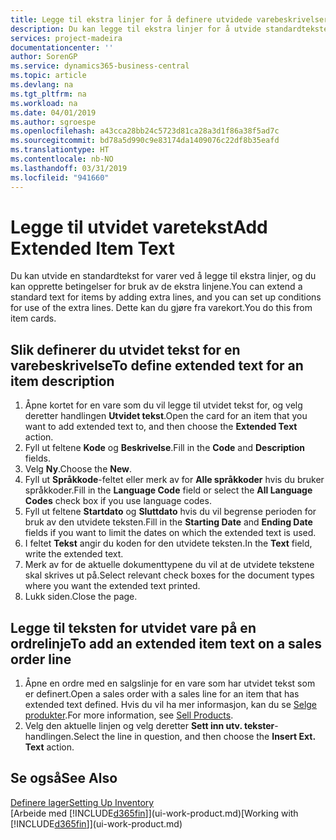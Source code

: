 ```yaml
---
title: Legge til ekstra linjer for å definere utvidede varebeskrivelser | Microsoft-dokumentasjon
description: Du kan legge til ekstra linjer for å utvide standardteksten som beskriver en vare.
services: project-madeira
documentationcenter: ''
author: SorenGP
ms.service: dynamics365-business-central
ms.topic: article
ms.devlang: na
ms.tgt_pltfrm: na
ms.workload: na
ms.date: 04/01/2019
ms.author: sgroespe
ms.openlocfilehash: a43cca28bb24c5723d81ca28a3d1f86a38f5ad7c
ms.sourcegitcommit: bd78a5d990c9e83174da1409076c22df8b35eafd
ms.translationtype: HT
ms.contentlocale: nb-NO
ms.lasthandoff: 03/31/2019
ms.locfileid: "941660"
---
```

# <a name="add-extended-item-text"></a><span data-ttu-id="a5f16-103">Legge til utvidet varetekst</span><span class="sxs-lookup"><span data-stu-id="a5f16-103">Add Extended Item Text</span></span>
<span data-ttu-id="a5f16-104">Du kan utvide en standardtekst for varer ved å legge til ekstra linjer, og du kan opprette betingelser for bruk av de ekstra linjene.</span><span class="sxs-lookup"><span data-stu-id="a5f16-104">You can extend a standard text for items by adding extra lines, and you can set up conditions for use of the extra lines.</span></span> <span data-ttu-id="a5f16-105">Dette kan du gjøre fra varekort.</span><span class="sxs-lookup"><span data-stu-id="a5f16-105">You do this from item cards.</span></span>

## <a name="to-define-extended-text-for-an-item-description"></a><span data-ttu-id="a5f16-106">Slik definerer du utvidet tekst for en varebeskrivelse</span><span class="sxs-lookup"><span data-stu-id="a5f16-106">To define extended text for an item description</span></span>
1. <span data-ttu-id="a5f16-107">Åpne kortet for en vare som du vil legge til utvidet tekst for, og velg deretter handlingen **Utvidet tekst**.</span><span class="sxs-lookup"><span data-stu-id="a5f16-107">Open the card for an item that you want to add extended text to, and then choose the **Extended Text** action.</span></span>
2. <span data-ttu-id="a5f16-108">Fyll ut feltene **Kode** og **Beskrivelse**.</span><span class="sxs-lookup"><span data-stu-id="a5f16-108">Fill in the **Code** and **Description** fields.</span></span>
3. <span data-ttu-id="a5f16-109">Velg **Ny**.</span><span class="sxs-lookup"><span data-stu-id="a5f16-109">Choose the **New**.</span></span>
4. <span data-ttu-id="a5f16-110">Fyll ut **Språkkode**-feltet eller merk av for **Alle språkkoder** hvis du bruker språkkoder.</span><span class="sxs-lookup"><span data-stu-id="a5f16-110">Fill in the **Language Code** field or select the **All Language Codes** check box if you use language codes.</span></span>
5. <span data-ttu-id="a5f16-111">Fyll ut feltene **Startdato** og **Sluttdato** hvis du vil begrense perioden for bruk av den utvidete teksten.</span><span class="sxs-lookup"><span data-stu-id="a5f16-111">Fill in the **Starting Date** and **Ending Date** fields if you want to limit the dates on which the extended text is used.</span></span>
6. <span data-ttu-id="a5f16-112">I feltet **Tekst** angir du koden for den utvidete teksten.</span><span class="sxs-lookup"><span data-stu-id="a5f16-112">In the **Text** field, write the extended text.</span></span>
7. <span data-ttu-id="a5f16-113">Merk av for de aktuelle dokumenttypene du vil at de utvidete tekstene skal skrives ut på.</span><span class="sxs-lookup"><span data-stu-id="a5f16-113">Select relevant check boxes for the document types where you want the extended text printed.</span></span>
8. <span data-ttu-id="a5f16-114">Lukk siden.</span><span class="sxs-lookup"><span data-stu-id="a5f16-114">Close the page.</span></span>

## <a name="to-add-an-extended-item-text-on-a-sales-order-line"></a><span data-ttu-id="a5f16-115">Legge til teksten for utvidet vare på en ordrelinje</span><span class="sxs-lookup"><span data-stu-id="a5f16-115">To add an extended item text on a sales order line</span></span>
1. <span data-ttu-id="a5f16-116">Åpne en ordre med en salgslinje for en vare som har utvidet tekst som er definert.</span><span class="sxs-lookup"><span data-stu-id="a5f16-116">Open a sales order with a sales line for an item that has extended text defined.</span></span> <span data-ttu-id="a5f16-117">Hvis du vil ha mer informasjon, kan du se [Selge produkter](sales-how-sell-products.md).</span><span class="sxs-lookup"><span data-stu-id="a5f16-117">For more information, see [Sell Products](sales-how-sell-products.md).</span></span>
2. <span data-ttu-id="a5f16-118">Velg den aktuelle linjen og velg deretter **Sett inn utv. tekster**-handlingen.</span><span class="sxs-lookup"><span data-stu-id="a5f16-118">Select the line in question, and then choose the **Insert Ext. Text** action.</span></span>

## <a name="see-also"></a><span data-ttu-id="a5f16-119">Se også</span><span class="sxs-lookup"><span data-stu-id="a5f16-119">See Also</span></span>
[<span data-ttu-id="a5f16-120">Definere lager</span><span class="sxs-lookup"><span data-stu-id="a5f16-120">Setting Up Inventory</span></span>](inventory-setup-inventory.md)  
<span data-ttu-id="a5f16-121">[Arbeide med [!INCLUDE[d365fin](includes/d365fin_md.md)]](ui-work-product.md)</span><span class="sxs-lookup"><span data-stu-id="a5f16-121">[Working with [!INCLUDE[d365fin](includes/d365fin_md.md)]](ui-work-product.md)</span></span>

